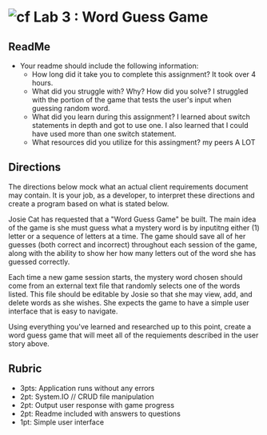 ![cf](http://i.imgur.com/7v5ASc8.png) Lab 3 : Word Guess Game
=====================================

## ReadMe
- Your readme should include the following information:
	- How long did it take you to complete this assignment? It took over 4 hours.
	- What did you struggle with? Why? How did you solve? I struggled with the portion of the game that tests the user's input when guessing
		random word.
	- What did you learn during this assignment? I learned about switch statements in depth and got to use one. I also learned that I could have used more than
		one switch statement.
    - What resources did you utilize for this assingment? my peers A LOT

## Directions
The directions below mock what an actual client requirements document may contain. It is your job, as a developer, to interpret these directions and 
create a program based on what is stated below.

Josie Cat has requested that a "Word Guess Game" be built. The main idea of the game is she must guess what a mystery word is by inputitng 
either (1) letter or a sequence of letters at a time. The game should save all of her guesses (both correct and incorrect) throughout each session of the game,
along with the ability to show her how many letters out of the word she has guessed correctly. 

Each time a new game session starts, the mystery word chosen should 
come from an external text file that randomly selects one of the words listed. This file should be editable by Josie so that 
she may view, add, and delete words as she wishes. She expects the game to have a simple user interface that is easy to navigate. 

Using everything you've learned and researched up to this point, create a word guess
game that will meet all of the requiements described in the user story above. 
 

## Rubric
- 3pts: Application runs without any errors
- 2pt: System.IO // CRUD file manipulation
- 2pt: Output user response with game progress
- 2pt: Readme included with answers to questions
- 1pt: Simple user interface

